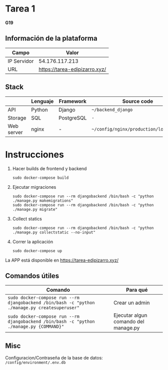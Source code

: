 # Tarea 1

**G19**

## Información de la plataforma

| Campo       | Valor                         |
| ----------- | ----------------------------- |
| IP Servidor | 54.176.117.213                |
| URL         | https://tarea-edipizarro.xyz/ |

## Stack

|            | Lenguaje   | Framework  | Source code                            |
| ---------- | ---------- | ---------- | -------------------------------------- |
| API        | Python     | Django     | `~/backend_django`                     |
| Storage    | SQL        | PostgreSQL | `-`                                    |
| Web server | nginx      | -          | `~/config/nginx/production/local.conf` |

# Instrucciones

1. Hacer builds de frontend y backend
   ```
   sudo docker-compose build
   ```

2. Ejecutar migraciones
   ```
   sudo docker-compose run --rm djangobackend /bin/bash -c "python ./manage.py makemigrations"
   sudo docker-compose run --rm djangobackend /bin/bash -c "python ./manage.py migrate"
   ```

3. Collect statics
   ```
   sudo docker-compose run --rm djangobackend /bin/bash -c "python ./manage.py collectstatic --no-input"
   ```

4. Correr la aplicación
   ```
   sudo docker-compose up
   ```

La APP está disponible en  https://tarea-edipizarro.xyz/

## Comandos útiles

| Comando                                                                                    | Para qué                                          |
| ------------------------------------------------------------------------------------------ | ------------------------------------------------- |
| `sudo docker-compose run --rm djangobackend /bin/bash -c "python ./manage.py createsuperuser"` | Crear un admin                                     |
| `sudo docker-compose run --rm djangobackend /bin/bash -c "python ./manage.py {COMMAND}"`       | Ejecutar algun comando del manage.py              |

## Misc
Configuracion/Contraseña de la base de datos: `/config/environment/.env.db`